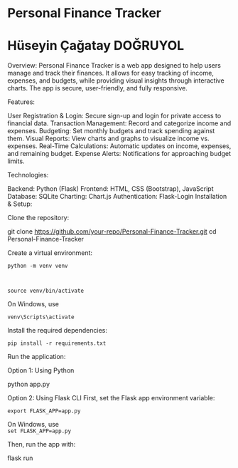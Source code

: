 # Personal Finance Tracker

# Hüseyin Çağatay DOĞRUYOL

Overview:
Personal Finance Tracker is a web app designed to help users manage and track their finances. It allows for easy tracking of income, expenses, and budgets, while providing visual insights through interactive charts. The app is secure, user-friendly, and fully responsive.

Features:

 User Registration & Login: Secure sign-up and login for private access to financial data.
 Transaction Management: Record and categorize income and expenses.
 Budgeting: Set monthly budgets and track spending against them.
 Visual Reports: View charts and graphs to visualize income vs. expenses.
 Real-Time Calculations: Automatic updates on income, expenses, and remaining budget.
 Expense Alerts: Notifications for approaching budget limits.

Technologies:

   Backend: Python (Flask)
    Frontend: HTML, CSS (Bootstrap), JavaScript
    Database: SQLite
    Charting: Chart.js
    Authentication: Flask-Login
Installation & Setup:

Clone the repository:

git clone https://github.com/your-repo/Personal-Finance-Tracker.git
cd Personal-Finance-Tracker

Create a virtual environment:

    python -m venv venv


    
    source venv/bin/activate

 On Windows, use

`venv\Scripts\activate`

Install the required dependencies:

    pip install -r requirements.txt

Run the application:

Option 1: Using Python

python app.py

Option 2: Using Flask CLI
First, set the Flask app environment variable:

    export FLASK_APP=app.py  
 On Windows, use     
    `set FLASK_APP=app.py`

Then, run the app with:

flask run


